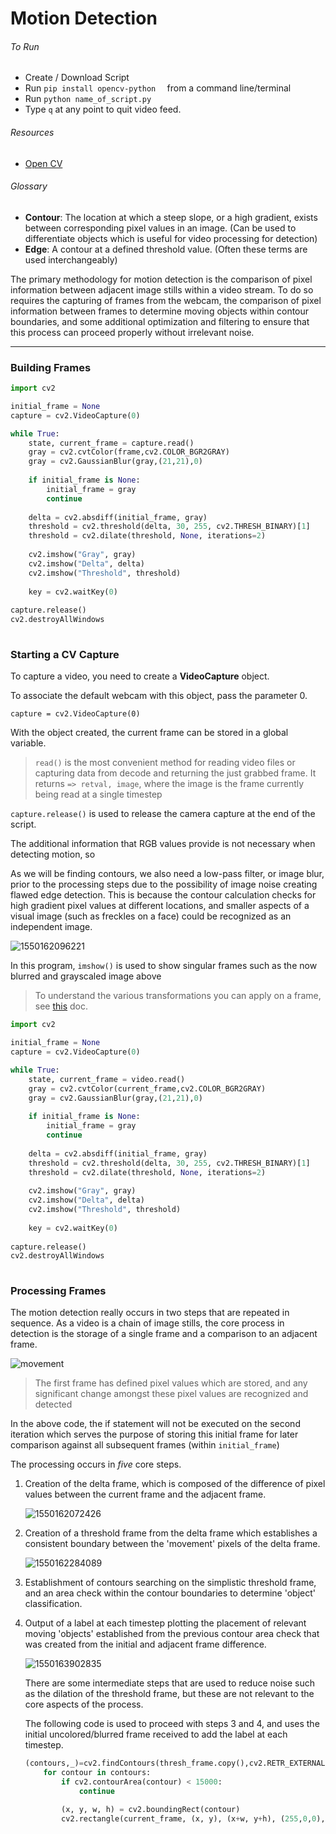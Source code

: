 # Motion Detection

###### To Run

- Create / Download Script
- Run `pip install opencv-python  ` from a command line/terminal
- Run `python name_of_script.py`
- Type `q` at any point to quit video feed. 

###### Resources

- [Open CV](https://opencv-python-tutroals.readthedocs.io/en/latest/index.html)

###### Glossary

- **Contour**:  The location at which a steep slope, or a high gradient, exists between corresponding pixel values in an image.  (Can be used to differentiate objects which is useful for video processing for detection)
- **Edge**: A contour at a defined threshold value. (Often these terms are used interchangeably)

The primary methodology for motion detection is the comparison of pixel information between adjacent image stills within a video stream. To do so requires the capturing of frames from the webcam, the comparison of pixel information between frames to determine moving objects within contour boundaries, and some additional optimization and filtering to ensure that this process can proceed properly without irrelevant noise. 

------

### Building Frames

```python
import cv2

initial_frame = None
capture = cv2.VideoCapture(0)

while True: 
	state, current_frame = capture.read()
    gray = cv2.cvtColor(frame,cv2.COLOR_BGR2GRAY)
    gray = cv2.GaussianBlur(gray,(21,21),0)
    
    if initial_frame is None:
        initial_frame = gray
        continue
        
    delta = cv2.absdiff(initial_frame, gray)
    threshold = cv2.threshold(delta, 30, 255, cv2.THRESH_BINARY)[1]
    threshold = cv2.dilate(threshold, None, iterations=2)
    
    cv2.imshow("Gray", gray)
    cv2.imshow("Delta", delta)
    cv2.imshow("Threshold", threshold)
    
    key = cv2.waitKey(0)  
    
capture.release()
cv2.destroyAllWindows
    
```

### Starting a CV Capture 

To capture a video, you need to create a **VideoCapture** object.

To associate the default webcam with this object, pass the parameter 0. 

`capture = cv2.VideoCapture(0)`

With the object created, the current frame can be stored in a global variable. 

> `read()` is the most convenient method for reading video files or capturing data from decode and returning the just grabbed frame. It returns `=> retval, image`, where the image is the frame currently being read at a single timestep 

`capture.release()` is used to release the camera capture at the end of the script.

The additional information that RGB values provide is not necessary when detecting motion, so 

As we will be finding contours, we also need a low-pass filter, or image blur, prior to the processing steps due to the possibility of image noise creating flawed edge detection. This is because the contour calculation checks for high gradient pixel values at different locations, and smaller aspects of a visual image (such as freckles on a face) could be recognized as an independent image.

![1550162096221](C:\Users\micha\AppData\Roaming\Typora\typora-user-images\1550162096221.png)

In this program, `imshow()` is used to show singular frames such as the now blurred and grayscaled image above

> To understand the various transformations you can apply on a frame, see [this](https://docs.opencv.org/2.4/modules/imgproc/doc/miscellaneous_transformations.html#cvtcolor) doc. 



```python
import cv2

initial_frame = None
capture = cv2.VideoCapture(0)

while True: 
	state, current_frame = video.read()
    gray = cv2.cvtColor(current_frame,cv2.COLOR_BGR2GRAY)
    gray = cv2.GaussianBlur(gray,(21,21),0)
    
    if initial_frame is None:
        initial_frame = gray
        continue
        
    delta = cv2.absdiff(initial_frame, gray)
    threshold = cv2.threshold(delta, 30, 255, cv2.THRESH_BINARY)[1]
    threshold = cv2.dilate(threshold, None, iterations=2)
    
    cv2.imshow("Gray", gray)
    cv2.imshow("Delta", delta)
    cv2.imshow("Threshold", threshold)
    
    key = cv2.waitKey(0)  
    
capture.release()
cv2.destroyAllWindows
    
```

### Processing Frames

The motion detection really occurs in two steps that are repeated in sequence. As a video is a chain of image stills, the core process in detection is the storage of a single frame and a comparison to an adjacent frame.  

![movement](img\movement.png)

> The first frame has defined pixel values which are stored, and any significant change amongst these pixel values are recognized and detected

In the above code, the if statement will not be executed on the second iteration which serves the purpose of storing this initial frame for later comparison against all subsequent frames (within `initial_frame`)

The processing occurs in *five* core steps. 

1. Creation of the delta frame, which is composed of the difference of pixel values between the current frame and the adjacent frame. 

   ![1550162072426](img\1.png)

2. Creation of a threshold frame from the delta frame which establishes a consistent boundary between the 'movement' pixels of the delta frame.

   ![1550162284089](img\2.png)

3. Establishment of contours searching on the simplistic threshold frame, and an area check within the contour boundaries to determine 'object' classification.

4. Output of a label at each timestep plotting the placement of relevant moving 'objects' established from the previous contour area check that was created from the initial and adjacent frame difference.

   ![1550163902835](img\3.png)

   There are some intermediate steps that are used to reduce noise such as the dilation of the threshold frame, but these are not relevant to the core aspects of the process. 

   The following code is used to proceed with steps 3 and 4, and uses the initial uncolored/blurred frame received to add the label at each timestep. 

   ```python
   (contours,_)=cv2.findContours(thresh_frame.copy(),cv2.RETR_EXTERNAL, cv2.CHAIN_APPROX_SIMPLE)
       for contour in contours:
           if cv2.contourArea(contour) < 15000:
               continue
   
           (x, y, w, h) = cv2.boundingRect(contour)
           cv2.rectangle(current_frame, (x, y), (x+w, y+h), (255,0,0), 2)
   ```

